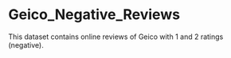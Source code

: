 # Geico_Negative_Reviews
This dataset contains online reviews of Geico with 1 and 2 ratings (negative). 
